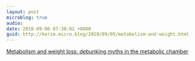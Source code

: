 ```yaml
---
layout: post
microblog: true
audio: 
date: 2018-09-06 07:30:01 +0800
guid: http://kerim.micro.blog/2018/09/05/metabolism-and-weight.html
---
```

[Metabolism and weight loss: debunking myths in the metabolic chamber](https://www.vox.com/2018/9/4/17486110/metabolism-diet-fast-weight-loss)
